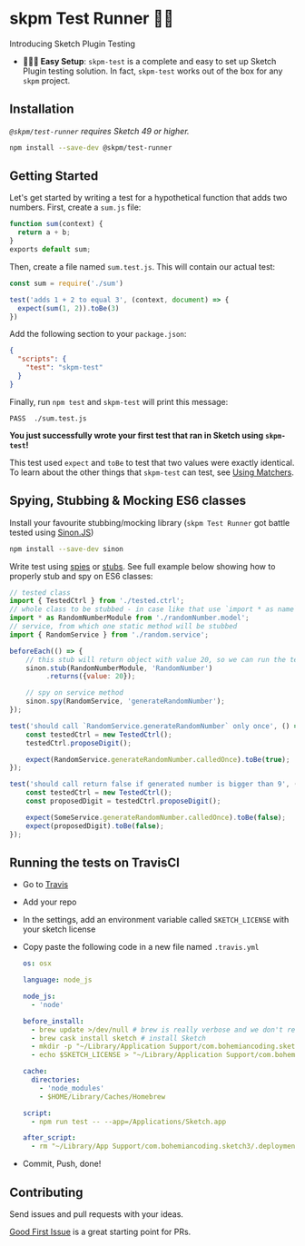 # skpm Test Runner 🏃🏽

Introducing Sketch Plugin Testing

- **👩🏻‍💻 Easy Setup**: `skpm-test` is a complete and easy to set up Sketch Plugin testing solution. In fact, `skpm-test` works out of the box for any `skpm` project.

## Installation

_`@skpm/test-runner` requires Sketch 49 or higher._

```bash
npm install --save-dev @skpm/test-runner
```

## Getting Started

Let's get started by writing a test for a hypothetical function that adds two numbers. First, create a `sum.js` file:

```javascript
function sum(context) {
  return a + b;
}
exports default sum;
```

Then, create a file named `sum.test.js`. This will contain our actual test:

```javascript
const sum = require('./sum')

test('adds 1 + 2 to equal 3', (context, document) => {
  expect(sum(1, 2)).toBe(3)
})
```

Add the following section to your `package.json`:

```json
{
  "scripts": {
    "test": "skpm-test"
  }
}
```

Finally, run `npm test` and `skpm-test` will print this message:

```
PASS  ./sum.test.js
```

**You just successfully wrote your first test that ran in Sketch using `skpm-test`!**

This test used `expect` and `toBe` to test that two values were exactly identical. To learn about the other things that `skpm-test` can test, see [Using Matchers](https://facebook.github.io/jest/docs/en/using-matchers.html).

## Spying, Stubbing & Mocking ES6 classes

Install your favourite stubbing/mocking library (`skpm Test Runner` got battle tested using [Sinon.JS](https://sinonjs.org))
```bash
npm install --save-dev sinon
```
Write test using [spies](https://sinonjs.org/releases/latest/spies/) or [stubs](https://sinonjs.org/releases/latest/stubs/). See full example below showing how to properly stub and spy on ES6 classes:
```javascript
// tested class
import { TestedCtrl } from './tested.ctrl';
// whole class to be stubbed - in case like that use `import * as name` syntax!
import * as RandomNumberModule from './randomNumber.model';
// service, from which one static method will be stubbed
import { RandomService } from './random.service';

beforeEach(() => {
    // this stub will return object with value 20, so we can run the test below
    sinon.stub(RandomNumberModule, 'RandomNumber')
         .returns({value: 20});

    // spy on service method
    sinon.spy(RandomService, 'generateRandomNumber');
});

test('should call `RandomService.generateRandomNumber` only once', () => {
    const testedCtrl = new TestedCtrl();
    testedCtrl.proposeDigit();

    expect(RandomService.generateRandomNumber.calledOnce).toBe(true);
});

test('should call return false if generated number is bigger than 9', () => {
    const testedCtrl = new TestedCtrl();
    const proposedDigit = testedCtrl.proposeDigit();

    expect(SomeService.generateRandomNumber.calledOnce).toBe(false);
    expect(proposedDigit).toBe(false);
});
```

## Running the tests on TravisCI

- Go to [Travis](https://travis-ci.org/profile)
- Add your repo
- In the settings, add an environment variable called `SKETCH_LICENSE` with your sketch license
- Copy paste the following code in a new file named `.travis.yml`

  ```yaml
  os: osx

  language: node_js

  node_js:
    - 'node'

  before_install:
    - brew update >/dev/null # brew is really verbose and we don't really care about it so shut it up
    - brew cask install sketch # install Sketch
    - mkdir -p "~/Library/Application Support/com.bohemiancoding.sketch3/Plugins" # create plugins folder
    - echo $SKETCH_LICENSE > "~/Library/Application Support/com.bohemiancoding.sketch3/.deployment" # add the Sketch license

  cache:
    directories:
      - 'node_modules'
      - $HOME/Library/Caches/Homebrew

  script:
    - npm run test -- --app=/Applications/Sketch.app

  after_script:
    - rm "~/Library/App Support/com.bohemiancoding.sketch3/.deployment" # remove the Sketch license
  ```

- Commit, Push, done!

## Contributing

Send issues and pull requests with your ideas.

[Good First Issue](https://github.com/skpm/skpm/issues?q=is%3Aopen+label%3A%22good+first+issue%22+label%3Atester) is a great starting point for PRs.

